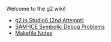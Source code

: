 Welcome to the g2 wiki!

* [g2 in Studio6 (2nd Attempt)](https://github.com/synthetos/g2/wiki/g2-in-Studio6-Second-Attempt)
* [SAM-ICE Symbolic Debug Problems](https://github.com/synthetos/g2/wiki/SAM-ICE-Cannot-Debug)
* [Makefile Notes](https://github.com/synthetos/g2/wiki/Makefile-Notes)